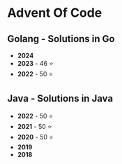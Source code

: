 # Advent Of Code

## Golang - Solutions in Go
- **2024** 
- **2023** - 46 ⭐
- **2022** - 50 ⭐

## Java - Solutions in Java
- **2022** - 50 ⭐
- **2021** - 50 ⭐
- **2020** - 50 ⭐
- **2019**
- **2018**
